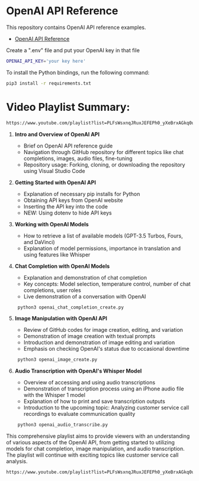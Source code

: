 # OpenAI API Reference 

This repository contains OpenAI API reference examples. 
* [OpenAI API Reference](https://platform.openai.com/docs/api-reference)

Create a ".env" file and put your OpenAI key in that file
```bash
OPENAI_API_KEY='your key here'
```

To install the Python bindings, run the following command:
```bash
pip3 install -r requirements.txt
```

# Video Playlist Summary:
```bash
https://www.youtube.com/playlist?list=PLFsWsxnqJRuxJEFEPh0_yXeBrxAGkq0ul
```

1. **Intro and Overview of OpenAI API**
   - Brief on OpenAI API reference guide
   - Navigation through GitHub repository for different topics like chat completions, images, audio files, fine-tuning
   - Repository usage: Forking, cloning, or downloading the repository using Visual Studio Code

2. **Getting Started with OpenAI API**
   - Explanation of necessary pip installs for Python
   - Obtaining API keys from OpenAI website
   - Inserting the API key into the code 
   - NEW: Using dotenv to hide API keys

3. **Working with OpenAI Models**
   - How to retrieve a list of available models (GPT-3.5 Turbos, Fours, and DaVinci)
   - Explanation of model permissions, importance in translation and using features like Whisper

4. **Chat Completion with OpenAI Models**
   - Explanation and demonstration of chat completion
   - Key concepts: Model selection, temperature control, number of chat completions, user roles
   - Live demonstration of a conversation with OpenAI
   ```bash
    python3 openai_chat_completion_create.py
    ```

5. **Image Manipulation with OpenAI API**
   - Review of GitHub codes for image creation, editing, and variation
   - Demonstration of image creation with textual prompts
   - Introduction and demonstration of image editing and variation
   - Emphasis on checking OpenAI's status due to occasional downtime
   ```bash
    python3 openai_image_create.py
    ```

6. **Audio Transcription with OpenAI's Whisper Model**
   - Overview of accessing and using audio transcriptions
   - Demonstration of transcription process using an iPhone audio file with the Whisper 1 model
   - Explanation of how to print and save transcription outputs
   - Introduction to the upcoming topic: Analyzing customer service call recordings to evaluate communication quality
   ```bash
    python3 openai_audio_transcribe.py
    ```

This comprehensive playlist aims to provide viewers with an understanding of various aspects of the OpenAI API, from getting started to utilizing models for chat completion, image manipulation, and audio transcription. The playlist will continue with exciting topics like customer service call analysis.
```bash
https://www.youtube.com/playlist?list=PLFsWsxnqJRuxJEFEPh0_yXeBrxAGkq0ul
```
